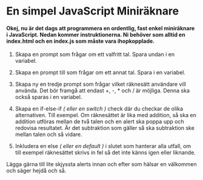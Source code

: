 # En simpel JavaScript Miniräknare

#### Okej, nu är det dags att programmera en ordentlig, fast enkel miniräknare i JavaScript. Nedan kommer instruktionerna. Ni behöver som alltid en index.html och en index.js som måste vara ihopkopplade.

1. Skapa en prompt som frågar om ett valfritt tal. Spara undan i en variabel.

2. Skapa en prompt till som frågar om ett annat tal. Spara i en variabel.

3. Skapa ny en tredje prompt som frågar vilket räknesätt användare vill använda. Det bör framgå att endast +, -, \* och / är möjliga. Denna ska också sparas i en variabel.

4. Skapa en if-else-if _( eller en switch )_ check där du checkar de olika alternativen. Till exempel. Om räknesättet är lika med addition, så ska en addition utföras mellan de två talen och en alert ska poppa upp och redovisa resultatet. Är det subtraktion som gäller så ska subtraktion ske mellan talen och så vidare.

5. Inkludera en else _( eller en default )_ i slutet som hanterar alla utfall, om till exempel räknesättet skrivs in fel så det inte känns igen eller liknande.

Lägga gärna till lite skjyssta alerts innan och efter som hälsar en välkommen och säger hejdå och så.
